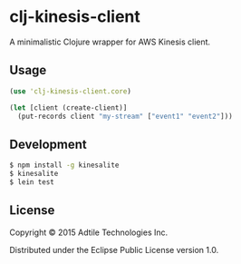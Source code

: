# clj-kinesis-client

A minimalistic Clojure wrapper for AWS Kinesis client.

## Usage

```clojure
(use 'clj-kinesis-client.core)

(let [client (create-client)]
  (put-records client "my-stream" ["event1" "event2"]))
```

## Development

```sh
$ npm install -g kinesalite
$ kinesalite
$ lein test
```

## License

Copyright © 2015 Adtile Technologies Inc.

Distributed under the Eclipse Public License version 1.0.
